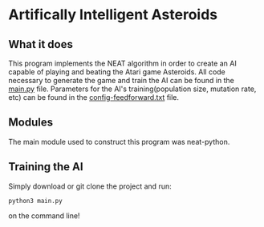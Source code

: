 # Artifically Intelligent Asteroids
## What it does
This program implements the NEAT algorithm in order to create an AI capable of playing and beating the Atari game Asteroids. All code necessary to generate the game and train the AI can be found in the [main.py](main.py) file. Parameters for the AI's training(population size, mutation rate, etc) can be found in the [config-feedforward.txt](config-feedforward.txt) file.

## Modules
The main module used to construct this program was neat-python.

## Training the AI
Simply download or git clone the project and run:
```
python3 main.py
```
on the command line!
